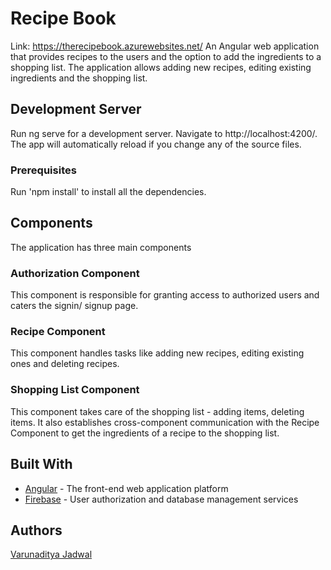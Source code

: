 # Recipe Book
Link: https://therecipebook.azurewebsites.net/
An Angular web application that provides recipes to the users and the option 
to add the ingredients to a shopping list. The application allows adding new recipes, 
editing existing ingredients and the shopping list.

## Development Server
Run ng serve for a development server. Navigate to http://localhost:4200/. The app will automatically reload if you change any of the source files.

### Prerequisites

Run 'npm install' to install all the dependencies.

## Components
The application has three main components

### Authorization Component
This component is responsible for granting access to authorized users and caters the signin/ signup page.

### Recipe Component
This component handles tasks like adding new recipes, editing existing ones and deleting recipes.

### Shopping List Component
This component takes care of the shopping list - adding items, deleting items. It also establishes cross-component communication
with the Recipe Component to get the ingredients of a recipe to the shopping list.

## Built With
* [Angular](https://angular.io/)  - The front-end web application platform
* [Firebase](https://firebase.google.com) - User authorization and database management services

## Authors
[Varunaditya Jadwal](https://github.com/Varunaditya/) 
